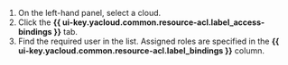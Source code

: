 1. On the left-hand panel, select a cloud.
1. Click the **{{ ui-key.yacloud.common.resource-acl.label_access-bindings }}** tab.
1. Find the required user in the list. Assigned roles are specified in the **{{ ui-key.yacloud.common.resource-acl.label_bindings }}** column.